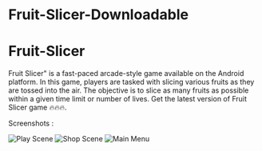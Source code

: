 # Fruit-Slicer-Downloadable
# Fruit-Slicer
Fruit Slicer" is a fast-paced arcade-style game available on the Android platform. In this game, players are tasked with slicing various fruits as they are tossed into the air. The objective is to slice as many fruits as possible within a given time limit or number of lives.
Get the latest version of Fruit Slicer game 🔥🔥🔥.

Screenshots :





![Play Scene](https://github.com/Anis-ABDENNADHER/Fruit-Slicer-Downloadable/assets/159264938/85f42322-5e9d-4a9d-bd97-68a31ae210a0)
![Shop Scene](https://github.com/Anis-ABDENNADHER/Fruit-Slicer-Downloadable/assets/159264938/30daeea0-bcb0-42db-a75d-543ccceabee1)
![Main Menu](https://github.com/Anis-ABDENNADHER/Fruit-Slicer-Downloadable/assets/159264938/1658c090-0ba5-4d76-8b7a-5eeb8002a848)
